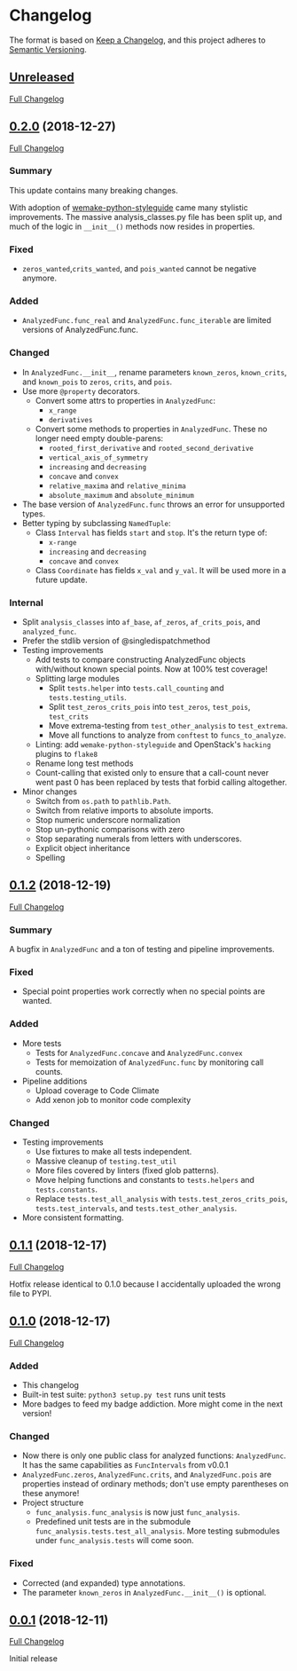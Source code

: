 # Changelog

The format is based on
[Keep a Changelog](https://keepachangelog.com/en/1.0.0/),
and this project adheres to
[Semantic Versioning](https://semver.org/spec/v2.0.0.html).

## [Unreleased]

[Full Changelog]

[Full Changelog]:
https://gitlab.com/Seirdy/func-analysis/compare/0.2.0...master

## [0.2.0] (2018-12-27)

[Full Changelog](https://gitlab.com/Seirdy/func-analysis/compare/0.1.2...0.2.0)

### Summary

This update contains many breaking changes.

With adoption of [wemake-python-styleguide] came many stylistic improvements.
The massive analysis_classes.py file has been split up, and much of the logic
in `__init__()` methods now resides in properties.

[wemake-python-styleguide]: https://wemake-python-styleguide.rtfd.io

### Fixed

- `zeros_wanted`,`crits_wanted`, and `pois_wanted` cannot be negative anymore.

### Added

- `AnalyzedFunc.func_real` and `AnalyzedFunc.func_iterable` are limited
  versions of AnalyzedFunc.func.

### Changed

- In `AnalyzedFunc.__init__`, rename parameters `known_zeros`, `known_crits`,
  and `known_pois` to `zeros`, `crits`, and `pois`. 
- Use more `@property` decorators.
  - Convert some attrs to properties in `AnalyzedFunc`:
    - `x_range`
    - `derivatives`
  - Convert some methods to properties in `AnalyzedFunc`. These no longer need
    empty double-parens:
    - `rooted_first_derivative` and `rooted_second_derivative`
    - `vertical_axis_of_symmetry`
    - `increasing` and `decreasing`
    - `concave` and `convex`
    - `relative_maxima` and `relative_minima`
    - `absolute_maximum` and `absolute_minimum`
- The base version of `AnalyzedFunc.func` throws an error for unsupported
  types.
- Better typing by subclassing `NamedTuple`:
  - Class `Interval` has fields `start` and `stop`. It's the return type of:
    - `x-range`
    - `increasing` and `decreasing`
    - `concave` and `convex`
  - Class `Coordinate` has fields `x_val` and `y_val`. It will be used more in
    a future update.

### Internal

- Split `analysis_classes` into `af_base`, `af_zeros`, `af_crits_pois`, and
  `analyzed_func`.
- Prefer the stdlib version of @singledispatchmethod
- Testing improvements
  - Add tests to compare constructing AnalyzedFunc objects with/without known
    special points. Now at 100% test coverage!
  - Splitting large modules
    - Split `tests.helper` into `tests.call_counting` and
      `tests.testing_utils`.
    - Split `test_zeros_crits_pois` into `test_zeros`, `test_pois`,
      `test_crits`
    - Move extrema-testing from `test_other_analysis` to `test_extrema`.
    - Move all functions to analyze from `conftest` to `funcs_to_analyze`.
  - Linting: add `wemake-python-styleguide` and OpenStack's `hacking` plugins
    to `flake8`
  - Rename long test methods
  - Count-calling that existed only to ensure that a call-count never went
    past 0 has been replaced by tests that forbid calling altogether.
- Minor changes
  - Switch from `os.path` to `pathlib.Path`.
  - Switch from relative imports to absolute imports.
  - Stop numeric underscore normalization
  - Stop un-pythonic comparisons with zero
  - Stop separating numerals from letters with underscores.
  - Explicit object inheritance
  - Spelling

## [0.1.2] (2018-12-19)

[Full Changelog](https://gitlab.com/Seirdy/func-analysis/compare/0.1.1...0.1.2)

### Summary

A bugfix in `AnalyzedFunc` and a ton of testing and pipeline improvements.

### Fixed

- Special point properties work correctly when no special points are wanted.

### Added

- More tests
  - Tests for `AnalyzedFunc.concave` and `AnalyzedFunc.convex`
  - Tests for memoization of `AnalyzedFunc.func` by monitoring call counts.
- Pipeline additions
  - Upload coverage to Code Climate
  - Add xenon job to monitor code complexity

### Changed

- Testing improvements
  - Use fixtures to make all tests independent.
  - Massive cleanup of `testing.test_util`
  - More files covered by linters (fixed glob patterns).
  - Move helping functions and constants to `tests.helpers` and
    `tests.constants`.
  - Replace `tests.test_all_analysis` with `tests.test_zeros_crits_pois`,
    `tests.test_intervals`, and `tests.test_other_analysis`.
- More consistent formatting.

## [0.1.1] (2018-12-17)

[Full Changelog](https://gitlab.com/Seirdy/func-analysis/compare/0.1.0...0.1.1)

Hotfix release identical to 0.1.0 because I accidentally uploaded the wrong
file to PYPI.

## [0.1.0] (2018-12-17)

[Full Changelog](https://gitlab.com/Seirdy/func-analysis/compare/0.0.1...0.1.0)

### Added

- This changelog
- Built-in test suite: `python3 setup.py test` runs unit tests
- More badges to feed my badge addiction. More might come in the next version!

### Changed

- Now there is only one public class for analyzed functions: `AnalyzedFunc`.
  It has the same capabilities as `FuncIntervals` from v0.0.1
- `AnalyzedFunc.zeros`, `AnalyzedFunc.crits`, and `AnalyzedFunc.pois` are
  properties instead of ordinary methods; don't use empty parentheses on these
  anymore!
- Project structure
  - `func_analysis.func_analysis` is now just `func_analysis`.
  - Predefined unit tests are in the submodule
   `func_analysis.tests.test_all_analysis`. More testing submodules under
   `func_analysis.tests` will come soon.

### Fixed

- Corrected (and expanded) type annotations.
- The parameter `known_zeros` in `AnalyzedFunc.__init__()` is optional.

## [0.0.1] (2018-12-11)

[Full Changelog](https://gitlab.com/Seirdy/func-analysis/commits/0.0.1)

Initial release

[Unreleased]: https://gitlab.com/Seirdy/func-analysis/tree/master
[0.2.0]: https://gitlab.com/Seirdy/func-analysis/tree/0.2.0
[0.1.2]: https://gitlab.com/Seirdy/func-analysis/tree/0.1.2
[0.1.1]: https://gitlab.com/Seirdy/func-analysis/tree/0.1.1
[0.1.0]: https://gitlab.com/Seirdy/func-analysis/tree/0.1.0
[0.0.1]: https://gitlab.com/Seirdy/func-analysis/tree/0.0.1
